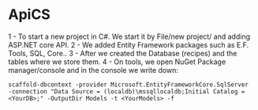 # ApiCS

1 - To start a new project in C#. We start it by File/new project/ and adding ASP.NET core API.
2 - We added Entity Framework packages such as E.F. Tools, SQL, Core..
3 - After we created the Database (recipes) and the tables where we store them.
4 - On tools, we open NuGet Package manager/console and in the console we write down: 

``` scaffold-dbcontext -provider Microsoft.EntityFrameworkCore.SqlServer       -connection "Data Source = (localdb)\mssqllocaldb;Initial Catalog = <YourDB>;" -OutputDir Models -t <YourModels> -f ```

